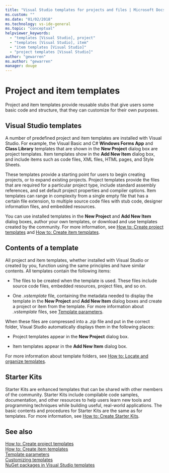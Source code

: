 ```yaml
---
title: "Visual Studio templates for projects and files | Microsoft Docs"
ms.custom: ""
ms.date: "01/02/2018"
ms.technology: vs-ide-general
ms.topic: "conceptual"
helpviewer_keywords: 
  - "templates [Visual Studio], project"
  - "templates [Visual Studio], item"
  - "item templates [Visual Studio]"
  - "project templates [Visual Studio]"
author: "gewarren"
ms.author: "gewarren"
manager: douge
---
```

# Project and item templates

Project and item templates provide reusable stubs that give users some basic code and structure, that they can customize for their own purposes.

## Visual Studio templates

A number of predefined project and item templates are installed with Visual Studio. For example, the Visual Basic and C# **Windows Forms App** and **Class Library** templates that are shown in the **New Project** dialog box are project templates. Item templates show in the **Add New Item** dialog box, and include items such as code files, XML files, HTML pages, and Style Sheets.

These templates provide a starting point for users to begin creating projects, or to expand existing projects. Project templates provide the files that are required for a particular project type, include standard assembly references, and set default project properties and compiler options. Item templates can range in complexity from a single empty file that has a certain file extension, to multiple source code files with stub code, designer information files, and embedded resources.

You can use installed templates in the **New Project** and **Add New Item** dialog boxes, author your own templates, or download and use templates created by the community. For more information, see [How to: Create project templates](../ide/how-to-create-project-templates.md) and [How to: Create item templates](../ide/how-to-create-item-templates.md).

## Contents of a template

All project and item templates, whether installed with Visual Studio or created by you, function using the same principles and have similar contents. All templates contain the following items:

- The files to be created when the template is used. These files include source code files, embedded resources, project files, and so on.

- One *.vstemplate* file, containing the metadata needed to display the template in the **New Project** and **Add New Item** dialog boxes and create a project or item from the template. For more information about *.vstemplate* files, see [Template parameters](../ide/template-parameters.md).

When these files are compressed into a *.zip* file and put in the correct folder, Visual Studio automatically displays them in the following places:

- Project templates appear in the **New Project** dialog box.

- Item templates appear in the **Add New Item** dialog box.

For more information about template folders, see [How to: Locate and organize templates](../ide/how-to-locate-and-organize-project-and-item-templates.md).

## Starter Kits

Starter Kits are enhanced templates that can be shared with other members of the community. Starter Kits include compilable code samples, documentation, and other resources to help users learn new tools and programming techniques while building useful, real-world applications. The basic contents and procedures for Starter Kits are the same as for templates. For more information, see [How to: Create Starter Kits](../ide/how-to-create-starter-kits.md).

## See also

[How to: Create project templates](../ide/how-to-create-project-templates.md)  
[How to: Create item templates](../ide/how-to-create-item-templates.md)  
[Template parameters](../ide/template-parameters.md)  
[Customizing templates](../ide/customizing-project-and-item-templates.md)  
[NuGet packages in Visual Studio templates](/nuget/visual-studio-extensibility/visual-studio-templates)